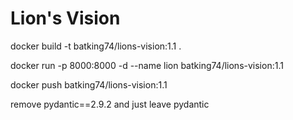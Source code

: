 # Lion's Vision


docker build -t batking74/lions-vision:1.1 .

docker run -p 8000:8000 -d --name lion batking74/lions-vision:1.1

docker push batking74/lions-vision:1.1

remove pydantic==2.9.2 and just leave pydantic